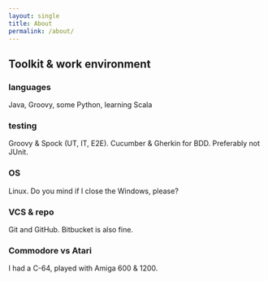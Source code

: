 ```yaml
---
layout: single
title: About
permalink: /about/
---
```


## Toolkit & work environment

### languages

Java, Groovy, some Python, learning Scala

### testing

Groovy & Spock (UT, IT, E2E). Cucumber & Gherkin for BDD. 
Preferably not JUnit.

### OS

Linux. Do you mind if I close the Windows, please?

### VCS & repo

Git and GitHub. Bitbucket is also fine.

### Commodore vs Atari

I had a C-64, played with Amiga 600 & 1200.

